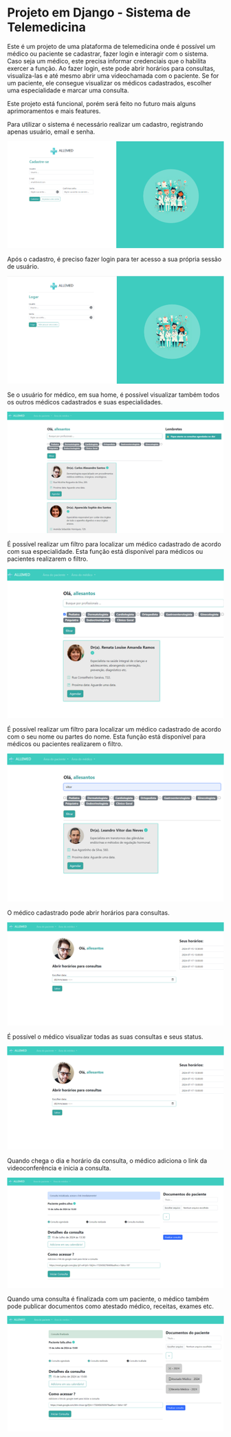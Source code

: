 # Projeto em Django - Sistema de Telemedicina

Este é um projeto de uma plataforma de telemedicina onde é possível um médico ou paciente se cadastrar, fazer login e interagir com o sistema. Caso seja um médico, este precisa informar credenciais que o habilita exercer a função. Ao fazer login, este pode abrir horários para consultas, visualiza-las e até mesmo abrir uma videochamada com o paciente. Se for um paciente, ele consegue visualizar os médicos cadastrados, escolher uma especialidade e marcar uma consulta.

Este projeto está funcional, porém será feito no futuro mais alguns aprimoramentos e mais features.

Para utilizar o sistema é necessário realizar um cadastro, registrando apenas usuário, email e senha.

<img src = "https://github.com/allesantos/allesantos/blob/main/imagens/Telemedicina-Django/00a.png">


Após o cadastro, é preciso fazer login para ter acesso a sua própria sessão de usuário.

<img src = "https://github.com/allesantos/allesantos/blob/main/imagens/Telemedicina-Django/00.png">


Se o usuário for médico, em sua home, é possível visualizar também todos os outros médicos cadastrados e suas especialidades.

<img src = "https://github.com/allesantos/allesantos/blob/main/imagens/Telemedicina-Django/01.png">


É possível realizar um filtro para localizar um médico cadastrado de acordo com sua especialidade. Esta função está disponível para médicos ou pacientes realizarem o filtro.

<img src = "https://github.com/allesantos/allesantos/blob/main/imagens/Telemedicina-Django/02.png">


É possível realizar um filtro para localizar um médico cadastrado de acordo com o seu nome ou partes do nome. Esta função está disponível para médicos ou pacientes realizarem o filtro.

<img src = "https://github.com/allesantos/allesantos/blob/main/imagens/Telemedicina-Django/03.png">


O médico cadastrado pode abrir horários para consultas.

<img src = "https://github.com/allesantos/allesantos/blob/main/imagens/Telemedicina-Django/04.png">


É possível o médico visualizar todas as suas consultas e seus status.

<img src = "https://github.com/allesantos/allesantos/blob/main/imagens/Telemedicina-Django/04.png">


Quando chega o dia e horário da consulta, o médico adiciona o link da videoconferência e inicia a consulta.

<img src = "https://github.com/allesantos/allesantos/blob/main/imagens/Telemedicina-Django/06.png">


Quando uma consulta é finalizada com um paciente, o médico também pode publicar documentos como atestado médico, receitas, exames etc.

<img src = "https://github.com/allesantos/allesantos/blob/main/imagens/Telemedicina-Django/07.png">
